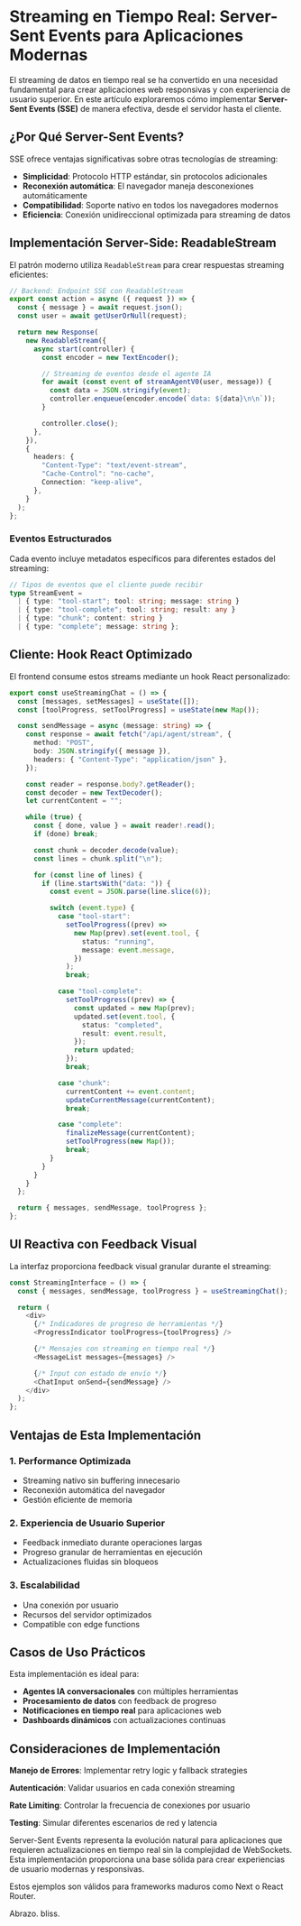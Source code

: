 # Streaming en Tiempo Real: Server-Sent Events para Aplicaciones Modernas

El streaming de datos en tiempo real se ha convertido en una necesidad fundamental para crear aplicaciones web responsivas y con experiencia de usuario superior. En este artículo exploraremos cómo implementar **Server-Sent Events (SSE)** de manera efectiva, desde el servidor hasta el cliente.

## ¿Por Qué Server-Sent Events?

SSE ofrece ventajas significativas sobre otras tecnologías de streaming:

- **Simplicidad**: Protocolo HTTP estándar, sin protocolos adicionales
- **Reconexión automática**: El navegador maneja desconexiones automáticamente
- **Compatibilidad**: Soporte nativo en todos los navegadores modernos
- **Eficiencia**: Conexión unidireccional optimizada para streaming de datos

## Implementación Server-Side: ReadableStream

El patrón moderno utiliza `ReadableStream` para crear respuestas streaming eficientes:

```typescript
// Backend: Endpoint SSE con ReadableStream
export const action = async ({ request }) => {
  const { message } = await request.json();
  const user = await getUserOrNull(request);

  return new Response(
    new ReadableStream({
      async start(controller) {
        const encoder = new TextEncoder();

        // Streaming de eventos desde el agente IA
        for await (const event of streamAgentV0(user, message)) {
          const data = JSON.stringify(event);
          controller.enqueue(encoder.encode(`data: ${data}\n\n`));
        }

        controller.close();
      },
    }),
    {
      headers: {
        "Content-Type": "text/event-stream",
        "Cache-Control": "no-cache",
        Connection: "keep-alive",
      },
    }
  );
};
```

### Eventos Estructurados

Cada evento incluye metadatos específicos para diferentes estados del streaming:

```typescript
// Tipos de eventos que el cliente puede recibir
type StreamEvent =
  | { type: "tool-start"; tool: string; message: string }
  | { type: "tool-complete"; tool: string; result: any }
  | { type: "chunk"; content: string }
  | { type: "complete"; message: string };
```

## Cliente: Hook React Optimizado

El frontend consume estos streams mediante un hook React personalizado:

```typescript
export const useStreamingChat = () => {
  const [messages, setMessages] = useState([]);
  const [toolProgress, setToolProgress] = useState(new Map());

  const sendMessage = async (message: string) => {
    const response = await fetch("/api/agent/stream", {
      method: "POST",
      body: JSON.stringify({ message }),
      headers: { "Content-Type": "application/json" },
    });

    const reader = response.body?.getReader();
    const decoder = new TextDecoder();
    let currentContent = "";

    while (true) {
      const { done, value } = await reader!.read();
      if (done) break;

      const chunk = decoder.decode(value);
      const lines = chunk.split("\n");

      for (const line of lines) {
        if (line.startsWith("data: ")) {
          const event = JSON.parse(line.slice(6));

          switch (event.type) {
            case "tool-start":
              setToolProgress((prev) =>
                new Map(prev).set(event.tool, {
                  status: "running",
                  message: event.message,
                })
              );
              break;

            case "tool-complete":
              setToolProgress((prev) => {
                const updated = new Map(prev);
                updated.set(event.tool, {
                  status: "completed",
                  result: event.result,
                });
                return updated;
              });
              break;

            case "chunk":
              currentContent += event.content;
              updateCurrentMessage(currentContent);
              break;

            case "complete":
              finalizeMessage(currentContent);
              setToolProgress(new Map());
              break;
          }
        }
      }
    }
  };

  return { messages, sendMessage, toolProgress };
};
```

## UI Reactiva con Feedback Visual

La interfaz proporciona feedback visual granular durante el streaming:

```typescript
const StreamingInterface = () => {
  const { messages, sendMessage, toolProgress } = useStreamingChat();

  return (
    <div>
      {/* Indicadores de progreso de herramientas */}
      <ProgressIndicator toolProgress={toolProgress} />

      {/* Mensajes con streaming en tiempo real */}
      <MessageList messages={messages} />

      {/* Input con estado de envío */}
      <ChatInput onSend={sendMessage} />
    </div>
  );
};
```

## Ventajas de Esta Implementación

### 1. **Performance Optimizada**

- Streaming nativo sin buffering innecesario
- Reconexión automática del navegador
- Gestión eficiente de memoria

### 2. **Experiencia de Usuario Superior**

- Feedback inmediato durante operaciones largas
- Progreso granular de herramientas en ejecución
- Actualizaciones fluidas sin bloqueos

### 3. **Escalabilidad**

- Una conexión por usuario
- Recursos del servidor optimizados
- Compatible con edge functions

## Casos de Uso Prácticos

Esta implementación es ideal para:

- **Agentes IA conversacionales** con múltiples herramientas
- **Procesamiento de datos** con feedback de progreso
- **Notificaciones en tiempo real** para aplicaciones web
- **Dashboards dinámicos** con actualizaciones continuas

## Consideraciones de Implementación

**Manejo de Errores**: Implementar retry logic y fallback strategies

**Autenticación**: Validar usuarios en cada conexión streaming

**Rate Limiting**: Controlar la frecuencia de conexiones por usuario

**Testing**: Simular diferentes escenarios de red y latencia

Server-Sent Events representa la evolución natural para aplicaciones que requieren actualizaciones en tiempo real sin la complejidad de WebSockets. Esta implementación proporciona una base sólida para crear experiencias de usuario modernas y responsivas.

Estos ejemplos son válidos para frameworks maduros como Next o React Router.

Abrazo. bliss.
